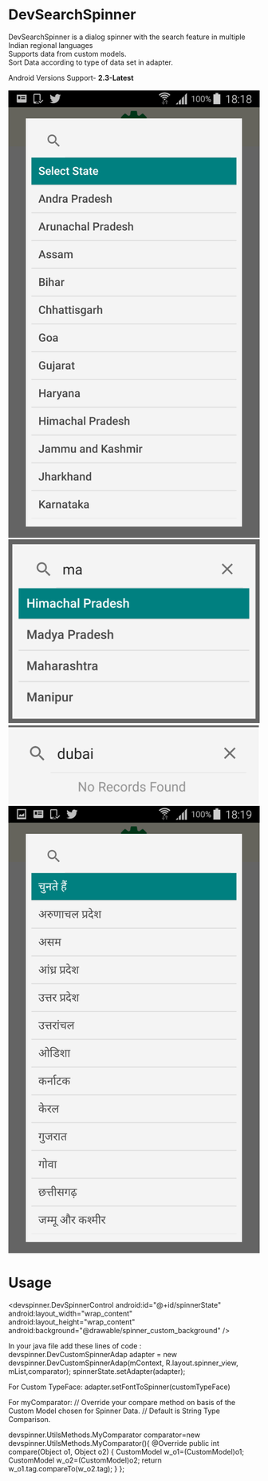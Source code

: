 # DevSearchSpinner
DevSearchSpinner is a dialog spinner with the search feature in multiple Indian regional languages<br>
Supports data from custom models.<br>
Sort Data according to type of data set in adapter.<br>

Android Versions Support- <b>2.3-Latest</b><br><br>
![Screenshot](screen_one.png)
![Screenshot](screen_two.png)
![Screenshot](screen_three.png)
![Screenshot](screen_four.png)
# Usage
 <devspinner.DevSpinnerControl
        android:id="@+id/spinnerState"
        android:layout_width="wrap_content"
        android:layout_height="wrap_content"
        android:background="@drawable/spinner_custom_background"
           />

 In your java file add these lines of code :
  devspinner.DevCustomSpinnerAdap<CustomModel> adapter = new devspinner.DevCustomSpinnerAdap(mContext, R.layout.spinner_view, mList,comparator);
  spinnerState.setAdapter(adapter);

 For Custom TypeFace:
 adapter.setFontToSpinner(customTypeFace)

 For myComparator:
  // Override your compare method on basis of the Custom Model chosen for Spinner Data.
  // Default is String Type Comparison.

  devspinner.UtilsMethods.MyComparator comparator=new devspinner.UtilsMethods.MyComparator(){
     @Override
     public int compare(Object o1, Object o2) {
         CustomModel w_o1=(CustomModel)o1;
         CustomModel w_o2=(CustomModel)o2;
         return  w_o1.tag.compareTo(w_o2.tag);
     }
  };


